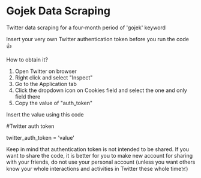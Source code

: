 # Gojek Data Scraping
Twitter data scraping for a four-month period of 'gojek' keyword

Insert your very own Twitter authentication token before you run the code 👍

How to obtain it? 
1. Open Twitter on browser
2. Right click and select "Inspect"
3. Go to the Application tab
4. Click the dropdown icon on Cookies field and select the one and only field there
5. Copy the value of "auth_token"

Insert the value using this code

#Twitter auth token

twitter_auth_token = 'value'

Keep in mind that authentication token is not intended to be shared. If you want to share the code, it is better for you to make new account for sharing with your friends, do not use your personal account (unless you want others know your whole interactions and activities in Twitter these whole time☠️)

